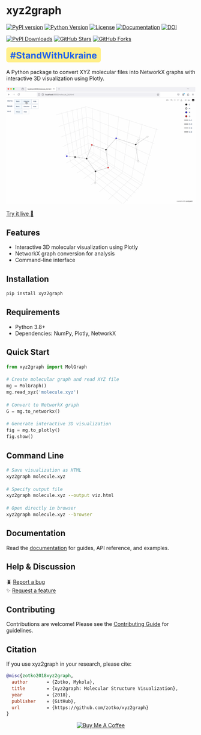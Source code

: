 # xyz2graph

[![PyPI version](https://img.shields.io/pypi/v/xyz2graph.svg)](https://pypi.org/project/xyz2graph/)
[![Python Version](https://img.shields.io/pypi/pyversions/xyz2graph.svg)](https://pypi.org/project/xyz2graph/)
[![License](https://img.shields.io/github/license/zotko/xyz2graph.svg)](https://github.com/zotko/xyz2graph/blob/master/LICENSE)
[![Documentation](https://img.shields.io/badge/docs-mkdocs-blue)](https://zotko.github.io/xyz2graph)
[![DOI](https://zenodo.org/badge/144382005.svg)](https://doi.org/10.5281/zenodo.14569337)

[![PyPI Downloads](https://static.pepy.tech/badge/xyz2graph/month)](https://pepy.tech/projects/xyz2graph)
[![GitHub Stars](https://img.shields.io/github/stars/zotko/xyz2graph)](https://github.com/zotko/xyz2graph/stargazers)
[![GitHub Forks](https://img.shields.io/github/forks/zotko/xyz2graph)](https://github.com/zotko/xyz2graph/network/members)

[![Stand With Ukraine](https://raw.githubusercontent.com/vshymanskyy/StandWithUkraine/main/badges/StandWithUkraine.svg)](https://stand-with-ukraine.pp.ua)

A Python package to convert XYZ molecular files into NetworkX graphs with interactive 3D visualization using Plotly.

<div align="center">
 <img src="https://raw.githubusercontent.com/zotko/xyz2graph/main/.github/images/mol.gif" width="1024">
</div>

<a href="https://zotko.github.io/xyz2graph/demo" target="_blank">Try it live 🚀</a>

## Features

- Interactive 3D molecular visualization using Plotly
- NetworkX graph conversion for analysis
- Command-line interface

## Installation

```bash
pip install xyz2graph
```

## Requirements

- Python 3.8+
- Dependencies: NumPy, Plotly, NetworkX

## Quick Start

```python
from xyz2graph import MolGraph

# Create molecular graph and read XYZ file
mg = MolGraph()
mg.read_xyz('molecule.xyz')

# Convert to NetworkX graph
G = mg.to_networkx()

# Generate interactive 3D visualization
fig = mg.to_plotly()
fig.show()
```

## Command Line

```bash
# Save visualization as HTML
xyz2graph molecule.xyz

# Specify output file
xyz2graph molecule.xyz --output viz.html

# Open directly in browser
xyz2graph molecule.xyz --browser
```

## Documentation

Read the [documentation](https://zotko.github.io/xyz2graph) for guides, API reference, and examples.

## Help & Discussion

🪲 [Report a bug](https://github.com/zotko/xyz2graph/issues)  
✨ [Request a feature](https://github.com/zotko/xyz2graph/discussions)

## Contributing

Contributions are welcome! Please see the [Contributing Guide](https://github.com/zotko/xyz2graph/tree/main/CONTRIBUTING.md) for guidelines.

## Citation

If you use xyz2graph in your research, please cite:

```bibtex
@misc{zotko2018xyz2graph,
  author       = {Zotko, Mykola},
  title        = {xyz2graph: Molecular Structure Visualization},
  year         = {2018},
  publisher    = {GitHub},
  url          = {https://github.com/zotko/xyz2graph}
}
```

<p align="center">
  <a href="https://www.buymeacoffee.com/mykola_zotko">
    <img src="https://www.buymeacoffee.com/assets/img/custom_images/yellow_img.png" alt="Buy Me A Coffee">
  </a>
</p>
